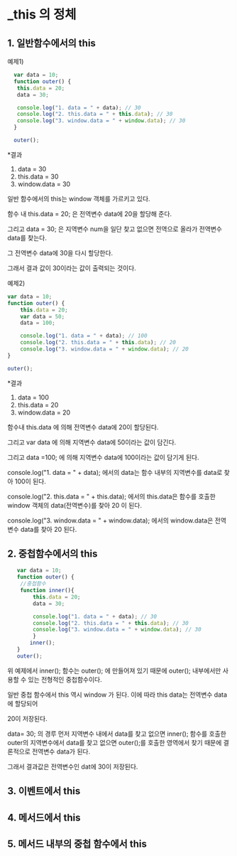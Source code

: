 # _this 의 정체

## 1. 일반함수에서의 this

예제1)

 ```javascript
   var data = 10;
   function outer() {
   	this.data = 20;
   	data = 30;

   	console.log("1. data = " + data); // 30
   	console.log("2. this.data = " + this.data); // 30
   	console.log("3. window.data = " + window.data); // 30
   }

   outer();
 ```

 *결과

  1. data = 30
  2. this.data = 30
  3. window.data = 30



일반 함수에서의 this는 window 객체를 가르키고 있다.

함수 내 this.data = 20; 은 전역변수 data에 20을 할당해 준다.

그리고 data = 30; 은 지역변수 num을 일단 찾고 없으면 전역으로 올라가 전역변수 data를 찾는다.

그 전역변수 data에 30을 다시 할당한다. 

그래서 결과 값이 30이라는 값이 출력되는 것이다.



예제2)

```javascript
var data = 10;
function outer() {
	this.data = 20;
	var data = 50;
	data = 100;

	console.log("1. data = " + data); // 100
	console.log("2. this.data = " + this.data); // 20
	console.log("3. window.data = " + window.data); // 20
}

outer();
```

*결과

1. data = 100
2. this.data = 20
3. window.data = 20


함수내 this.data 에 의해 전역변수 data에 20이 할당된다.

그리고 var data 에 의해 지역변수 data에 50이라는 값이 담긴다. 

그리고 data =100; 에 의해 지역변수 data에 100이라는 값이 담기게 된다.

console.log("1. data = " + data); 에서의 data는 함수 내부의 지역변수를 data로 찾아 100이 된다.

console.log("2. this.data = " + this.data); 에서의 this.data은 함수를 호출한 window 객체의 data(전역변수)를 찾아 20 이 된다.

console.log("3. window.data = " + window.data); 에서의 window.data은 전역변수 data를 찾아 20 된다.


## 2. 중첩함수에서의 this

```javascript
   var data = 10;
   function outer() {
	//중첩함수
	function inner(){
        this.data = 20;
        data = 30;

        console.log("1. data = " + data); // 30
        console.log("2. this.data = " + this.data); // 30
        console.log("3. window.data = " + window.data); // 30
        }
       inner();
   }
   outer();
```

위 예제에서 inner(); 함수는 outer(); 에 만들어져 있기 때문에 outer(); 내부에서만 사용할 수 있는 전형적인 중첩함수이다.

일반 중첩 함수에서 this 역시 window 가 된다. 이에 따라 this data는 전역변수 data에 할당되어

20이 저장된다.

data= 30; 의 경루 먼저 지역변수 내에서 data를 찾고 없으면 inner(); 함수를 호출한 outer의 지역변수에서 data를 찾고 없으면 outer();를 호출한 영역에서 찾기 때문에 결론적으로 전역변수 data가 된다.

그래서 결과값은 전역변수인 dat에 30이 저장된다.


## 3. 이벤트에서 this

## 4. 메서드에서 this

## 5. 메서드 내부의 중첩 함수에서 this
